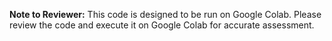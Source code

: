 **Note to Reviewer:**
This code is designed to be run on Google Colab. Please review the code and execute it
on Google Colab for accurate assessment.
